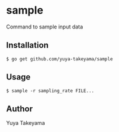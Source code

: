 # sample

Command to sample input data

## Installation

```
$ go get github.com/yuya-takeyama/sample
```

## Usage

```
$ sample -r sampling_rate FILE...
```

## Author

Yuya Takeyama
